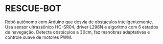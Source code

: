 # RESCUE-BOT
Robô autônomo com Arduino que desvia de obstáculos inteligentemente. Usa sensor ultrassônico HC-SR04, driver L298N e algoritmo com 6 estados de navegação. Detecta obstáculos a 30cm, faz manobras adaptativas e controle suave de motores PWM.
